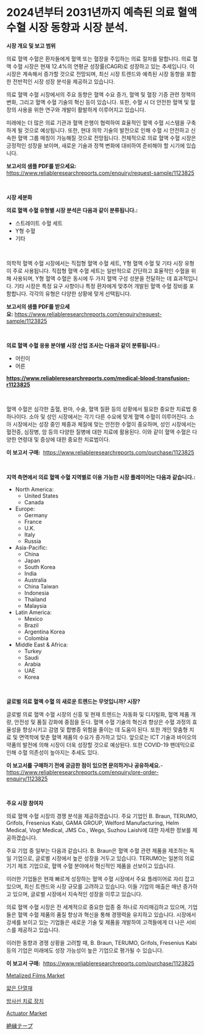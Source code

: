 <p><h1>2024년부터 2031년까지 예측된 의료 혈액 수혈 시장 동향과 시장 분석.</h1></p><p><strong>시장 개요 및 보고 범위</strong></p>
<p><p>의료 혈액 수혈은 환자들에게 혈액 또는 혈장을 주입하는 의료 절차를 말합니다. 의료 혈액 수혈 시장은 현재 12.4%의 연평균 성장률(CAGR)로 성장하고 있는 추세입니다. 이 시장은 계속해서 증가할 것으로 전망되며, 최신 시장 트렌드와 예측된 시장 동향을 포함한 전반적인 시장 성장 분석을 제공하고 있습니다.</p><p>의료 혈액 수혈 시장에서의 주요 동향은 혈액 수요 증가, 혈액 및 혈장 기증 관련 정책의 변화, 그리고 혈액 수혈 기술의 혁신 등이 있습니다. 또한, 수혈 시 더 안전한 혈액 및 혈장의 사용을 위한 연구와 개발이 활발하게 이루어지고 있습니다.</p><p>미래에는 더 많은 의료 기관과 혈액 은행이 협력하여 효율적인 혈액 수혈 시스템을 구축하게 될 것으로 예상됩니다. 또한, 현대 의학 기술의 발전으로 인해 수혈 시 안전하고 신속한 혈액 그룹 매칭이 가능해질 것으로 전망됩니다. 전체적으로 의료 혈액 수혈 시장은 긍정적인 성장을 보이며, 새로운 기술과 정책 변화에 대비하여 준비해야 할 시기에 있습니다.</p></p>
<p><strong>보고서의 샘플 PDF를 받으세요:</strong> <a href="https://www.reliableresearchreports.com/enquiry/request-sample/1123825">https://www.reliableresearchreports.com/enquiry/request-sample/1123825</a></p>
<p>&nbsp;</p>
<p><strong>시장 세분화</strong></p>
<p><strong>의료 혈액 수혈 유형별 시장 분석은 다음과 같이 분류됩니다.:</strong></p>
<p><ul><li>스트레이트 수혈 세트</li><li>Y형 수혈</li><li>기타</li></ul></p>
<p>&nbsp;</p>
<p><p>의학적 혈액 수혈 시장에서는 직접형 혈액 수혈 세트, Y형 혈액 수혈 및 기타 시장 유형이 주로 사용됩니다. 직접형 혈액 수혈 세트는 일반적으로 간단하고 효율적인 수혈을 위해 사용되며, Y형 혈액 수혈은 동시에 두 가지 혈액 구성 성분을 전달하는 데 효과적입니다. 기타 시장은 특정 요구 사항이나 특정 환자에게 맞추어 개발된 혈액 수혈 장비를 포함합니다. 각각의 유형은 다양한 상황에 맞게 선택됩니다.</p></p>
<p><strong>보고서의 샘플 PDF를 받으세요:</strong>&nbsp;<a href="https://www.reliableresearchreports.com/enquiry/request-sample/1123825">https://www.reliableresearchreports.com/enquiry/request-sample/1123825</a></p>
<p>&nbsp;</p>
<p><strong> 의료 혈액 수혈 응용 분야별 시장 산업 조사는 다음과 같이 분류됩니다.:</strong></p>
<p><ul><li>어린이</li><li>어른</li></ul></p>
<p><strong><a href="https://www.reliableresearchreports.com/medical-blood-transfusion-r1123825">https://www.reliableresearchreports.com/medical-blood-transfusion-r1123825</a></strong></p>
<p>&nbsp;</p>
<p><p>혈액 수혈은 심각한 출혈, 완마, 수술, 혈액 질환 등의 상황에서 필요한 중요한 치료법 중 하나이다. 소아 및 성인 시장에서는 각기 다른 수요에 맞게 혈액 수혈이 이루어진다. 소아 시장에서는 성장 중인 체중과 체질에 맞는 안전한 수혈이 중요하며, 성인 시장에서는 혈전증, 심장병, 암 등의 다양한 질병에 대한 치료에 활용된다. 이와 같이 혈액 수혈은 다양한 연령대 및 증상에 대한 중요한 치료법이다.</p></p>
<p><strong>이 보고서 구매:</strong>&nbsp; <a href="https://www.reliableresearchreports.com/purchase/1123825">https://www.reliableresearchreports.com/purchase/1123825</a></p>
<p>&nbsp;</p>
<p><strong>지역 측면에서 의료 혈액 수혈 지역별로 이용 가능한 시장 플레이어는 다음과 같습니다.:</strong></p>
<p><ul>
    <li>
        North America:
        <ul>
            <li>United States</li>
            <li>Canada</li>
        </ul>
    </li>
    <li>
        Europe:
        <ul>
            <li>Germany</li>
            <li>France</li>
            <li>U.K.</li>
            <li>Italy</li>
            <li>Russia</li>
        </ul>
    </li>
    <li>
        Asia-Pacific:
        <ul>
            <li>China</li>
            <li>Japan</li>
            <li>South Korea</li>
            <li>India</li>
            <li>Australia</li>
            <li>China Taiwan</li>
            <li>Indonesia</li>
            <li>Thailand</li>
            <li>Malaysia</li>
        </ul>
    </li>
    <li>
        Latin America:
        <ul>
            <li>Mexico</li>
            <li>Brazil</li>
            <li>Argentina Korea</li>
            <li>Colombia</li>
        </ul>
    </li>
    <li>
        Middle East & Africa:
        <ul>
            <li>Turkey</li>
            <li>Saudi</li>
            <li>Arabia</li>
            <li>UAE</li>
            <li>Korea</li>
        </ul>
    </li>
    </ul></p>
<p>&nbsp;</p>
<p><strong>글로벌 의료 혈액 수혈 의 새로운 트렌드는 무엇입니까? 시장?</strong></p>
<p><p>글로벌 의료 혈액 수혈 시장의 신흥 및 현재 트렌드는 자동화 및 디지털화, 혈액 제품 개량, 안전성 및 품질 강화에 중점을 둔다. 혈액 수혈 기술의 혁신과 향상은 수혈 과정의 효율성을 향상시키고 감염 및 합병증 위험을 줄이는 데 도움이 된다. 또한 개인 맞춤형 치료 및 면역학에 맞춘 혈액 제품의 수요가 증가하고 있다. 앞으로는 ICT 기술과 바이오의약품의 발전에 의해 시장이 더욱 성장할 것으로 예상된다. 또한 COVID-19 팬데믹으로 인해 수혈 의존성이 높아지는 추세도 있다.</p></p>
<p><strong>이 보고서를 구매하기 전에 궁금한 점이 있으면 문의하거나 공유하세요.</strong>- <a href="https://www.reliableresearchreports.com/enquiry/pre-order-enquiry/1123825">https://www.reliableresearchreports.com/enquiry/pre-order-enquiry/1123825</a></p>
<p>&nbsp;</p>
<p><strong>주요 시장 참여자</strong></p>
<p><p>의료 혈액 수혈 시장의 경쟁 분석을 제공하겠습니다. 주요 기업인 B. Braun, TERUMO, Grifols, Fresenius Kabi, GAMA GROUP, Welford Manufacturing, Helm Medical, Vogt Medical, JMS Co., Wego, Suzhou Laishi에 대한 자세한 정보를 제공하겠습니다.</p><p>주요 기업 중 일부는 다음과 같습니다. B. Braun은 혈액 수혈 관련 제품을 제조하는 독일 기업으로, 글로벌 시장에서 높은 성장을 거두고 있습니다. TERUMO는 일본의 의료기기 제조 기업으로, 혈액 수혈 분야에서 혁신적인 제품을 선보이고 있습니다.</p><p>이러한 기업들은 현재 빠르게 성장하는 혈액 수혈 시장에서 주요 플레이어로 자리 잡고 있으며, 최신 트렌드와 시장 규모를 고려하고 있습니다. 이들 기업의 매출은 매년 증가하고 있으며, 글로벌 시장에서 지속적인 성장을 이루고 있습니다.</p><p>의료 혈액 수혈 시장은 전 세계적으로 중요한 업종 중 하나로 자리매김하고 있으며, 기업들은 혈액 수혈 제품의 품질 향상과 혁신을 통해 경쟁력을 유지하고 있습니다. 시장에서 강세를 보이고 있는 기업들은 새로운 기술 및 제품을 개발하여 고객들에게 더 나은 서비스를 제공하고 있습니다.</p><p>이러한 동향과 경쟁 상황을 고려할 때, B. Braun, TERUMO, Grifols, Fresenius Kabi 등의 기업은 미래에도 성장 가능성이 높은 기업으로 평가될 수 있습니다.</p></p>
<p><strong>이 보고서 구매:</strong>&nbsp;&nbsp;<a href="https://www.reliableresearchreports.com/purchase/1123825">https://www.reliableresearchreports.com/purchase/1123825</a></p>
<p><p><a href="https://issuu.com/reportprime-2/docs/metalized-films-market-size-2030.pptx">Metalized Films Market</a></p><p><a href="https://github.com/vskv4779xr1/Market-Research-Report-List-1/blob/main/735928924500.md">얇은 단열재</a></p><p><a href="https://github.com/CliftonFisher9067/Market-Research-Report-List-1/blob/main/996729224501.md">방사선 치료 장치</a></p><p><a href="https://github.com/juancolorado15/Market-Research-Report-List-2/blob/main/actuator-market.md">Actuator Market</a></p><p><a href="https://github.com/ReganWisoky2023/Market-Research-Report-List-1/blob/main/647608626413.md">絶縁テープ</a></p></p>